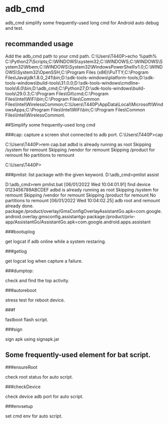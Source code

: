 # adb_cmd

adb_cmd simplify some frequently-used long cmd for Android auto debug and test.

## recommanded usage

Add the adb_cmd path to your cmd path.
C:\Users\T440P>echo %path%
C:\Python27\Scripts;C:\WINDOWS\system32;C:\WINDOWS;C:\WINDOWS\System32\Wbem;C:\WINDOWS\System32\WindowsPowerShell\v1.0\;C:\WINDOWS\System32\OpenSSH\;C:\Program Files (x86)\PuTTY\;C:\Program Files\Java\jdk1.8.0_241\bin;D:\sdk-tools-windows\platform-tools;D:\sdk-tools-windows\build-tools\31.0.0;D:\sdk-tools-windows\cmdline-tools\6.0\bin;D:\adb_cmd;C:\Python27;D:\sdk-tools-windows\build-tools\29.0.3;C:\Program Files\Git\cmd;C:\Program Files\Intel\WiFi\bin\;C:\Program Files\Common Files\Intel\WirelessCommon\;C:\Users\T440P\AppData\Local\Microsoft\WindowsApps;C:\Program Files\Intel\WiFi\bin\;C:\Program Files\Common Files\Intel\WirelessCommon\


##Simplify some frequently-used long cmd

###cap: capture a screen shot connected to adb port.
C:\Users\T440P>cap

C:\Users\T440P>rem cap.bat
adbd is already running as root
Skipping /system for remount
Skipping /vendor for remount
Skipping /product for remount
No partitions to remount

C:\Users\T440P>

###pmlist: list package with the given keyword.
D:\adb_cmd>pmlist assist

D:\adb_cmd>rem pmlist.bat
[06/01/2022 Wed 10:04:01.91] find device 0123456789ABCDEF
adbd is already running as root
Skipping /system for remount
Skipping /vendor for remount
Skipping /product for remount
No partitions to remount
[06/01/2022 Wed 10:04:02.25] adb root and remount already done.
package:/product/overlay/GmsConfigOverlayAssistantGo.apk=com.google.android.overlay.gmsconfig.assistantgo
package:/product/priv-app/AssistantGo/AssistantGo.apk=com.google.android.apps.assistant

###bootuplog

get logcat if adb online while a system restaring.

###getlog

get logcat log when capture a failure.

###dumptop:

check and find the top activity.

###autoreboot

stress test for reboot device.

###f

fastboot flash script.

###sign

sign apk using signapk.jar 


## Some frequently-used element for bat script.

###ensureRoot

check root status for auto script.

###checkDevice

check device adb port for auto script.

###envsetup

set cmd env for auto script.
